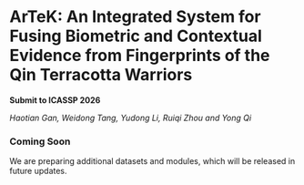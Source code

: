 # ArTeK: An Integrated System for Fusing Biometric and Contextual Evidence from Fingerprints of the Qin Terracotta Warriors
**Submit to ICASSP 2026**

*Haotian Gan, Weidong Tang, Yudong Li, Ruiqi Zhou and Yong Qi*


### Coming Soon
We are preparing additional datasets and modules, which will be released in future updates.
